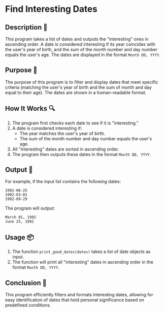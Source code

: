 # Find Interesting Dates

## Description 📝

This program takes a list of dates and outputs the "interesting" ones in ascending order.
A date is considered interesting if its year coincides with the user's year of birth, and the sum of the month number and day number equals the user's age.
The dates are displayed in the format `Month DD, YYYY`.

## Purpose 🎯

The purpose of this program is to filter and display dates that meet specific criteria (matching the user's year of birth and the sum of month and day equal to their age).
The dates are shown in a human-readable format.

## How It Works 🔍

1. The program first checks each date to see if it is "interesting."
2. A date is considered interesting if:
    - The year matches the user's year of birth.
    - The sum of the month number and day number equals the user's age.
3. All "interesting" dates are sorted in ascending order.
4. The program then outputs these dates in the format `Month DD, YYYY`.

## Output 📜

For example, if the input list contains the following dates:

```
1992-06-25
1992-03-01
1992-09-29
```

The program will output:

```
March 01, 1992
June 25, 1992
```

## Usage 📦

1. The function `print_good_dates(dates)` takes a list of date objects as input.
2. The function will print all "interesting" dates in ascending order in the format `Month DD, YYYY`.

## Conclusion 🚀

This program efficiently filters and formats interesting dates, allowing for easy identification of dates that hold personal significance based on predefined conditions.
